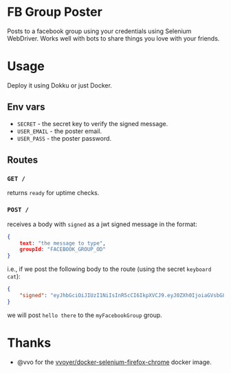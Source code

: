 # FB Group Poster

Posts to a facebook group using your credentials using Selenium WebDriver.
Works well with bots to share things you love with your friends.

# Usage

Deploy it using Dokku or just Docker.

## Env vars

- `SECRET` - the secret key to verify the signed message.
- `USER_EMAIL` - the poster email.
- `USER_PASS` - the poster password.

## Routes

### `GET /`

returns `ready` for uptime checks.

### `POST /`

receives a body with `signed` as a jwt signed message in the format:

```json
{
	text: "the message to type",
	groupId: "FACEBOOK_GROUP_OD"
}
```

i.e., if we post the following body to the route (using the secret `keyboard cat`):

```json
{
	"signed": "eyJhbGciOiJIUzI1NiIsInR5cCI6IkpXVCJ9.eyJ0ZXh0IjoiaGVsbG8gdGhlcmUiLCJncm91cElkIjoibXlGYWNlYm9va0dyb3VwIiwiaWF0IjoxNDY2MjQyNDExfQ.wqs0x6Z6Jnwa5MLa4mTLWvjxw6kGLiG7Yr1OLZF9jn4"
}
```

we will post `hello there` to the `myFacebookGroup` group.

# Thanks

- @vvo for the [vvoyer/docker-selenium-firefox-chrome](https://hub.docker.com/r/vvoyer/docker-selenium-firefox-chrome/) docker image.
